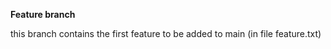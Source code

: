**Feature branch**

this branch contains the first feature to be added to main (in file feature.txt)
